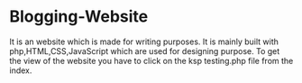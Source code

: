 # Blogging-Website
It is an website which is made for writing purposes. It is mainly built with php,HTML,CSS,JavaScript which are used for designing purpose. To get the view of the website you have to click on the ksp testing.php file from the index.
